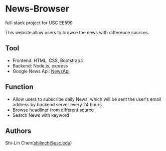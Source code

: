 # News-Browser

full-stack project for USC EE599

This website allow users to browse the news with difference sources.

## Tool

* Frontend: HTML, CSS, Bootstrap4
* Backend: Node.js, express
* Google News Api: [NewsApi](https://newsapi.org)

## Function

* Allow users to subscribe daily News, which will be sent the user's email address by backend server every 24 hours
* Browse headliner from different source
* Search News with keyword

## Authors

Shi-Lin Chen(shilinch@usc.edu)
